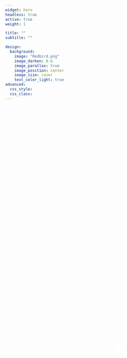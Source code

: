 ```yaml
---
widget: hero
headless: true
active: true
weight: 1

title: ""
subtitle: ""

design:
  background:
    image: "Redbird.png"
    image_darken: 0.6
    image_parallax: true
    image_position: center
    image_size: cover
    text_color_light: true
advanced:
  css_style:
  css_class:
---
```

<style>
  .fullscreen {
    width: 70vw;
    height: 20vh; /* 背景图片占据视口高度的40% */
    position: relative;
  }

  #dynamic-text-top {
    position: absolute;
    top: 40%;
    left: 50%;
    transform: translate(-50%, -50%);
    font-size: 3.5vh; /* 使用视口宽度单位 */
    color: white;
    text-align: center;
  }

  #dynamic-text-bottom {
    position: absolute;
    top: 80%;
    left: 50%;
    transform: translate(-50%, -50%);
    font-size: 2vh; /* 使用视口宽度单位 */
    color: white;
    text-align: center;
  }

  #scroll-down {
    position: absolute;
    bottom: 5px;
    left: 50%;
    transform: translateX(-50%);
    font-size: 1vh; /* 使用视口宽度单位 */
    color: white;
    text-align: center;
    cursor: pointer;
    animation: bounce 2s infinite;
  }

  @keyframes bounce {
    0%, 20%, 50%, 80%, 100% {
      transform: translateY(0);
    }
    40% {
      transform: translateY(-10px);
    }
    60% {
      transform: translateY(-5px);
    }
  }
</style>
<div class="fullscreen">
  <div id="dynamic-text-top"></div>
  <div id="dynamic-text-bottom"></div>
  <div id="scroll-down">&#x25BC;</div>
</div>
<script>
  const textsTop = ["Welcome to Pervasive Intelligence Lab (PEILab) 👋"];
  const textsBottom = ["Join Us on Our Journey in HKUST"];
  function typeText(elementId, texts, callback) {
    let count = 0;
    let index = 0;
    let currentText = '';
    let letter = '';
    (function type(){
      if (count === texts.length) {
        if (callback) callback();
        return;
      }
      currentText = texts[count];
      letter = currentText.slice(0, ++index);
      document.getElementById(elementId).textContent = letter;
      if (letter.length === currentText.length) {
        count++;
        index = 0;
        setTimeout(type, 1000);
      } else {
        setTimeout(type, 30);
      }
    }());
  }
  typeText('dynamic-text-top', textsTop, function() {
    typeText('dynamic-text-bottom', textsBottom);
  });
  document.getElementById('scroll-down').addEventListener('click', function () {
    window.scrollTo({
      top: window.innerHeight,
      behavior: 'smooth'
    });
  });
</script>